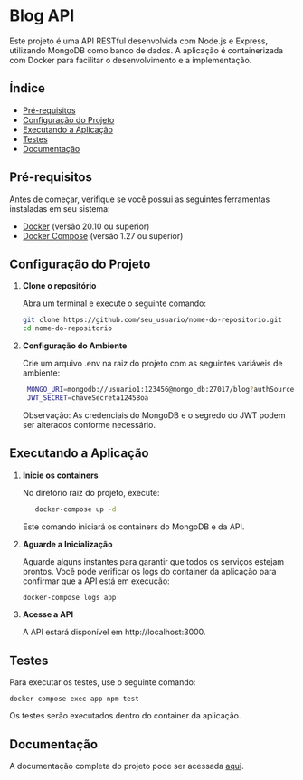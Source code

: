 # Blog API

Este projeto é uma API RESTful desenvolvida com Node.js e Express, utilizando MongoDB como banco de dados. A aplicação é containerizada com Docker para facilitar o desenvolvimento e a implementação.

## Índice

- [Pré-requisitos](#pré-requisitos)
- [Configuração do Projeto](#configuração-do-projeto)
- [Executando a Aplicação](#executando-a-aplicação)
- [Testes](#testes)
- [Documentação](#Documentação)

## Pré-requisitos

Antes de começar, verifique se você possui as seguintes ferramentas instaladas em seu sistema:

- [Docker](https://www.docker.com/get-started) (versão 20.10 ou superior)
- [Docker Compose](https://docs.docker.com/compose/install/) (versão 1.27 ou superior)

## Configuração do Projeto

1. **Clone o repositório**

   Abra um terminal e execute o seguinte comando:

   ```bash
   git clone https://github.com/seu_usuario/nome-do-repositorio.git
   cd nome-do-repositorio

2. **Configuração do Ambiente**

   Crie um arquivo .env na raiz do projeto com as seguintes variáveis de ambiente:

   ```bash
    MONGO_URI=mongodb://usuario1:123456@mongo_db:27017/blog?authSource=admin
    JWT_SECRET=chaveSecreta1245Boa
   ````
     Observação: As credenciais do MongoDB e o segredo do JWT podem ser alterados conforme necessário.

## Executando a Aplicação

1. **Inicie os containers**

    No diretório raiz do projeto, execute:

    ```bash
       docker-compose up -d
    ```
    Este comando iniciará os containers do MongoDB e da API.

2. **Aguarde a Inicialização**

   Aguarde alguns instantes para garantir que todos os serviços estejam prontos. Você pode verificar os logs do container da aplicação para confirmar que a API está em execução:

     ```bash
     docker-compose logs app

3. **Acesse a API**

   A API estará disponível em http://localhost:3000.

  ## Testes

  Para executar os testes, use o seguinte comando:

    
    docker-compose exec app npm test

  Os testes serão executados dentro do container da aplicação.

  ## Documentação

  A documentação completa do projeto pode ser acessada [aqui](docs/Documentação-Técnica.pdf).
  


  



